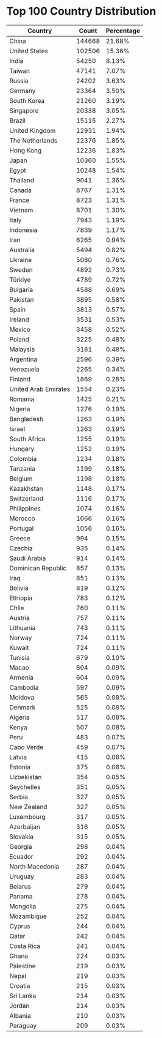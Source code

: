 # Top 100 Country Distribution
| Country | Count | Percentage |
|----|----|----|
| China | 144668 | 21.68% |
| United States | 102506 | 15.36% |
| India | 54250 | 8.13% |
| Taiwan | 47141 | 7.07% |
| Russia | 24202 | 3.63% |
| Germany | 23364 | 3.50% |
| South Korea | 21260 | 3.19% |
| Singapore | 20338 | 3.05% |
| Brazil | 15115 | 2.27% |
| United Kingdom | 12931 | 1.94% |
| The Netherlands | 12376 | 1.85% |
| Hong Kong | 12236 | 1.83% |
| Japan | 10360 | 1.55% |
| Egypt | 10248 | 1.54% |
| Thailand | 9041 | 1.36% |
| Canada | 8767 | 1.31% |
| France | 8723 | 1.31% |
| Vietnam | 8701 | 1.30% |
| Italy | 7943 | 1.19% |
| Indonesia | 7839 | 1.17% |
| Iran | 6265 | 0.94% |
| Australia | 5494 | 0.82% |
| Ukraine | 5080 | 0.76% |
| Sweden | 4892 | 0.73% |
| Türkiye | 4789 | 0.72% |
| Bulgaria | 4588 | 0.69% |
| Pakistan | 3895 | 0.58% |
| Spain | 3813 | 0.57% |
| Ireland | 3531 | 0.53% |
| Mexico | 3458 | 0.52% |
| Poland | 3225 | 0.48% |
| Malaysia | 3181 | 0.48% |
| Argentina | 2596 | 0.39% |
| Venezuela | 2265 | 0.34% |
| Finland | 1869 | 0.28% |
| United Arab Emirates | 1554 | 0.23% |
| Romania | 1425 | 0.21% |
| Nigeria | 1276 | 0.19% |
| Bangladesh | 1263 | 0.19% |
| Israel | 1263 | 0.19% |
| South Africa | 1255 | 0.19% |
| Hungary | 1252 | 0.19% |
| Colombia | 1234 | 0.18% |
| Tanzania | 1199 | 0.18% |
| Belgium | 1198 | 0.18% |
| Kazakhstan | 1148 | 0.17% |
| Switzerland | 1116 | 0.17% |
| Philippines | 1074 | 0.16% |
| Morocco | 1066 | 0.16% |
| Portugal | 1056 | 0.16% |
| Greece | 994 | 0.15% |
| Czechia | 935 | 0.14% |
| Saudi Arabia | 914 | 0.14% |
| Dominican Republic | 857 | 0.13% |
| Iraq | 851 | 0.13% |
| Bolivia | 819 | 0.12% |
| Ethiopia | 783 | 0.12% |
| Chile | 760 | 0.11% |
| Austria | 757 | 0.11% |
| Lithuania | 743 | 0.11% |
| Norway | 724 | 0.11% |
| Kuwait | 724 | 0.11% |
| Tunisia | 679 | 0.10% |
| Macao | 604 | 0.09% |
| Armenia | 604 | 0.09% |
| Cambodia | 597 | 0.09% |
| Moldova | 565 | 0.08% |
| Denmark | 525 | 0.08% |
| Algeria | 517 | 0.08% |
| Kenya | 507 | 0.08% |
| Peru | 483 | 0.07% |
| Cabo Verde | 459 | 0.07% |
| Latvia | 415 | 0.06% |
| Estonia | 375 | 0.06% |
| Uzbekistan | 354 | 0.05% |
| Seychelles | 351 | 0.05% |
| Serbia | 327 | 0.05% |
| New Zealand | 327 | 0.05% |
| Luxembourg | 317 | 0.05% |
| Azerbaijan | 316 | 0.05% |
| Slovakia | 315 | 0.05% |
| Georgia | 298 | 0.04% |
| Ecuador | 292 | 0.04% |
| North Macedonia | 287 | 0.04% |
| Uruguay | 283 | 0.04% |
| Belarus | 279 | 0.04% |
| Panama | 278 | 0.04% |
| Mongolia | 275 | 0.04% |
| Mozambique | 252 | 0.04% |
| Cyprus | 244 | 0.04% |
| Qatar | 242 | 0.04% |
| Costa Rica | 241 | 0.04% |
| Ghana | 224 | 0.03% |
| Palestine | 219 | 0.03% |
| Nepal | 219 | 0.03% |
| Croatia | 215 | 0.03% |
| Sri Lanka | 214 | 0.03% |
| Jordan | 214 | 0.03% |
| Albania | 210 | 0.03% |
| Paraguay | 209 | 0.03% |

